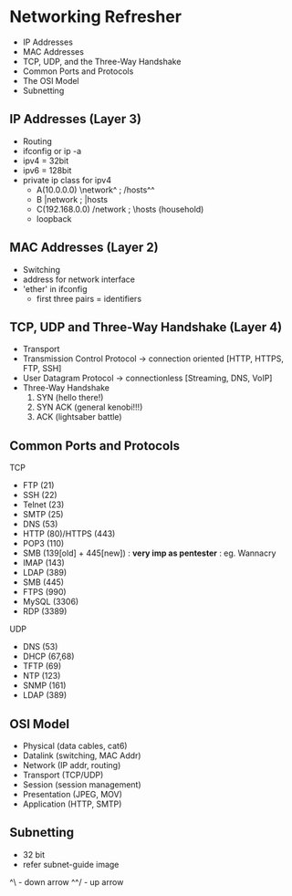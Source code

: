 # Networking Refresher

- IP Addresses
- MAC Addresses
- TCP, UDP, and the Three-Way Handshake
- Common Ports and Protocols
- The OSI Model
- Subnetting

## IP Addresses (Layer 3)
- Routing
- ifconfig or ip -a
- ipv4 = 32bit 
- ipv6 = 128bit
- private ip class for ipv4
	- A(10.0.0.0) \network^ ; /hosts^^
	- B |network ; |hosts
	- C(192.168.0.0) /network ; \hosts (household)
	- loopback

## MAC Addresses (Layer 2)
- Switching
- address for network interface
- 'ether' in ifconfig
	- first three pairs = identifiers

## TCP, UDP and Three-Way Handshake (Layer 4)
- Transport
- Transmission Control Protocol -> connection oriented [HTTP, HTTPS, FTP, SSH]
- User Datagram Protocol -> connectionless [Streaming, DNS, VoIP]
- Three-Way Handshake
	1. SYN (hello there!)
	2. SYN ACK (general kenobi!!!)
	3. ACK (lightsaber battle)

## Common Ports and Protocols
TCP
- FTP (21)
- SSH (22)
- Telnet (23)
- SMTP (25)
- DNS (53)
- HTTP (80)/HTTPS (443)
- POP3 (110)
- SMB (139[old] + 445[new]) : **very imp as pentester** : eg. Wannacry
- IMAP (143)
- LDAP (389)
- SMB (445)
- FTPS (990)
- MySQL (3306)
- RDP (3389)

UDP 
- DNS (53)
- DHCP (67,68)
- TFTP (69)
- NTP (123)
- SNMP (161)
- LDAP (389)

## OSI Model
 
- Physical (data cables, cat6)
- Datalink (switching, MAC Addr)
- Network (IP addr, routing)
- Transport (TCP/UDP)
- Session (session management)
- Presentation (JPEG, MOV)
- Application (HTTP, SMTP)

## Subnetting
- 32 bit
- refer subnet-guide image



^\ - down arrow
^^/ - up arrow
